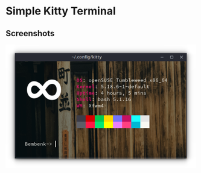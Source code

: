 # Simple Kitty Terminal




## Screenshots
<img src="https://github.com/bembenk18/dotfile/blob/main/.config/kitty/Screenshot.png?raw=true" alt="img">

